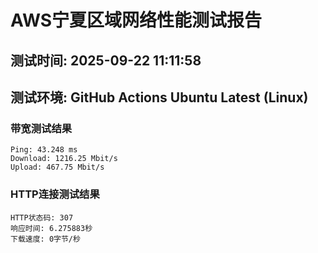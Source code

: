 # AWS宁夏区域网络性能测试报告
## 测试时间: 2025-09-22 11:11:58
## 测试环境: GitHub Actions Ubuntu Latest (Linux)

### 带宽测试结果
```
Ping: 43.248 ms
Download: 1216.25 Mbit/s
Upload: 467.75 Mbit/s
```

### HTTP连接测试结果
```
HTTP状态码: 307
响应时间: 6.275883秒
下载速度: 0字节/秒
```

